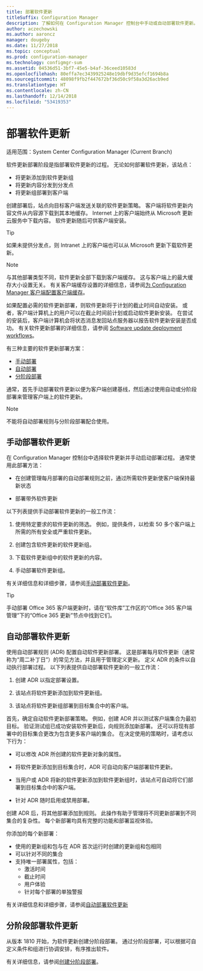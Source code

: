 ```yaml
---
title: 部署软件更新
titleSuffix: Configuration Manager
description: 了解如何在 Configuration Manager 控制台中手动或自动部署软件更新。
author: aczechowski
ms.author: aaroncz
manager: dougeby
ms.date: 11/27/2018
ms.topic: conceptual
ms.prod: configuration-manager
ms.technology: configmgr-sum
ms.assetid: 04536d51-3bf7-45e5-b4af-36ceed10583d
ms.openlocfilehash: 80effa7ec3439925248e19dbf9d35efcf1694b8a
ms.sourcegitcommit: 48098f9fb2f447672bf36d50c9f58a3d26acb9ed
ms.translationtype: HT
ms.contentlocale: zh-CN
ms.lasthandoff: 12/14/2018
ms.locfileid: "53419353"
---
```

# <a name="deploy-software-updates"></a>部署软件更新  

适用范围：System Center Configuration Manager (Current Branch)

软件更新部署阶段是指部署软件更新的过程。 无论如何部署软件更新，该站点：
- 将更新添加到软件更新组
- 将更新内容分发到分发点
- 将更新组部署到客户端  

创建部署后，站点向目标客户端发送关联的软件更新策略。 客户端将软件更新内容文件从内容源下载到其本地缓存。 Internet 上的客户端始终从 Microsoft 更新云服务中下载内容。 软件更新随后可供客户端安装。   

> [!Tip]  
>  如果未提供分发点，则 Intranet 上的客户端也可以从 Microsoft 更新下载软件更新。  

> [!NOTE]  
>  与其他部署类型不同，软件更新全部下载到客户端缓存。 这与客户端上的最大缓存大小设置无关。 有关客户端缓存设置的详细信息，请参阅[为 Configuration Manager 客户端配置客户端缓存](/sccm/core/clients/manage/manage-clients#BKMK_ClientCache)。  

如果配置必需的软件更新部署，则软件更新将于计划的截止时间自动安装。 或者，客户端计算机上的用户可以在截止时间前计划或启动软件更新安装。 在尝试的安装后，客户端计算机会将状态消息发回站点服务器以报告软件更新安装是否成功。 有关软件更新部署的详细信息，请参阅 [Software update deployment workflows](/sccm/sum/understand/software-updates-introduction#BKMK_DeploymentWorkflows)。  

有三种主要的软件更新部署方案： 
- [手动部署](#BKMK_ManualDeployment)  
- [自动部署](#bkmk_auto)  
- [分阶段部署](#bkmk_phased)  

通常，首先手动部署软件更新以便为客户端创建基线，然后通过使用自动或分阶段部署来管理客户端上的软件更新。  

> [!Note]  
> 不能将自动部署规则与分阶段部署配合使用。



## <a name="BKMK_ManualDeployment"></a>手动部署软件更新
在 Configuration Manager 控制台中选择软件更新并手动启动部署过程。 通常使用此部署方法：  

- 在创建管理每月部署的自动部署规则之前，通过所需软件更新使客户端保持最新状态  

- 部署带外软件更新  


以下列表提供手动部署软件更新的一般工作流：  

1. 使用特定要求的软件更新的筛选。 例如，提供条件，以检索 50 多个客户端上所需的所有安全或严重软件更新。  

2. 创建包含软件更新的软件更新组。  

3. 下载软件更新组中的软件更新的内容。  

4. 手动部署软件更新组。  

有关详细信息和详细步骤，请参阅[手动部署软件更新](manually-deploy-software-updates.md)。

> [!Tip]  
> 手动部署 Office 365 客户端更新时，请在“软件库”工作区的“Office 365 客户端管理”下的“Office 365 更新”节点中找到它们。  



## <a name="bkmk_auto"></a> 自动部署软件更新

使用自动部署规则 (ADR) 配置自动软件更新部署。 这是部署每月软件更新（通常称为“周二补丁日”）的常见方法，并且用于管理定义更新。 定义 ADR 的条件以自动执行部署过程。 以下列表提供自动部署软件更新的一般工作流：  

1.  创建 ADR 以指定部署设置。  

2.  该站点将软件更新添加到软件更新组。  

3.  该站点将软件更新组部署到目标集合中的客户端。  

首先，确定自动软件更新部署策略。 例如，创建 ADR 并以测试客户端集合为最初目标。 验证测试组已成功安装软件更新后，向规则添加新部署。 还可以将现有部署中的目标集合更改为包含更多客户端的集合。 在决定使用的策略时，请考虑以下行为：  

- 可以修改 ADR 所创建的软件更新对象的属性。   

- 将软件更新添加到目标集合时，ADR 可自动向客户端部署软件更新。  

- 当用户或 ADR 将新的软件更新添加到软件更新组时，该站点可自动将它们部署到目标集合中的客户端。  

- 针对 ADR 随时启用或禁用部署。  


创建 ADR 后，将其他部署添加到规则。 此操作有助于管理将不同更新部署到不同集合的复杂性。 每个新部署均具有完整的功能和部署监视体验。  

你添加的每个新部署：  

- 使用的更新组和包与在 ADR 首次运行时创建的更新组和包相同  
- 可以针对不同的集合  
- 支持唯一部署属性，包括：  
  -   激活时间  
  -   截止时间  
  -   用户体验  
  -   针对每个部署的单独警报  


有关详细信息和详细步骤，请参阅[自动部署软件更新](automatically-deploy-software-updates.md)



## <a name="bkmk_phased"></a> 分阶段部署软件更新

<!--1358146--> 从版本 1810 开始，为软件更新创建分阶段部署。 通过分阶段部署，可以根据可自定义条件和组进行协调安排，有序推出软件。

有关详细信息，请参阅[创建分阶段部署](/sccm/osd/deploy-use/create-phased-deployment-for-task-sequence?toc=/sccm/sum/toc.json&bc=/sccm/sum/breadcrumb/toc.json)。

